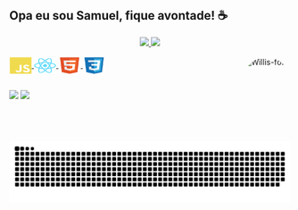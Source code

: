 ## Opa eu sou Samuel, fique avontade! ☕
<div align="center">
  <a href="https://github.com/WillisSz">
  <img height="160em" src="https://github-readme-stats.vercel.app/api/top-langs/?username=WillisSz&layout=compact&langs_count=7&theme=radical"/> 
  <img height="160em" src="https://github-readme-stats.vercel.app/api?username=WillisSz&show_icons=true&theme=radical&include_all_commits=true&count_private=true"/> 
</div>
<div style="display: inline_block"><br>
    <img align="center" alt="Willis-Js" height="30" width="40" src="https://raw.githubusercontent.com/devicons/devicon/master/icons/javascript/javascript-plain.svg">
  <img align="center" alt="Willis-React" height="30" width="40" src="https://raw.githubusercontent.com/devicons/devicon/master/icons/react/react-original.svg">
  <img align="center" alt="Willis-HTML" height="30" width="40" src="https://raw.githubusercontent.com/devicons/devicon/master/icons/html5/html5-original.svg">
  <img align="center" alt="Willis-CSS" height="30" width="40" src="https://raw.githubusercontent.com/devicons/devicon/master/icons/css3/css3-original.svg">
  <img align="right" alt="Willis-fofis" height="150" style="border-radius:50px;" src="https://cdn.discordapp.com/attachments/935199814809964596/954391541122756648/Samuel_Willis_Santos.gif?width=676&height=676">
</div>
  
  ##
 
<div> 
  <a href = "mailto:willisdev5@gmail.com"><img src="https://img.shields.io/badge/-Gmail-%23333?style=for-the-badge&logo=gmail&logoColor=white" target="_blank"></a>
  <a href="https://www.linkedin.com/in/samuel-willis123/" target="_blank"><img src="https://img.shields.io/badge/-LinkedIn-%230077B5?style=for-the-badge&logo=linkedin&logoColor=white" target="_blank"></a> 
 
  ![Snake animation](https://github.com/WillisSz/WillisSz/blob/output/github-contribution-grid-snake.svg)
 
</div>
